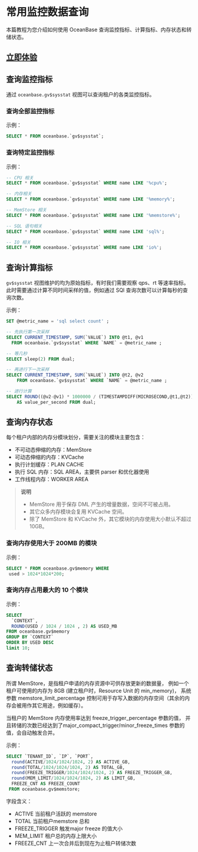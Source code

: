 # 常用监控数据查询

本篇教程为您介绍如何使用 OceanBase 查询监控指标、计算指标、内存状态和转储状态。

## [立即体验](https://play.oceanbase.com/#/gateway/eyJkYXRhIjp7InR1dG9yaWFsSWQiOiI2LmNvbW1vbi1tb25pdG9yaW5nLWRhdGEtcXVlcnkubWQvemgtQ04ifSwiYWN0aW9uIjoib3BlblR1dG9yaWFsIn0=)

## 查询监控指标

通过 `oceanbase.gv$sysstat` 视图可以查询租户的各类监控指标。

### 查询全部监控指标

示例：

```sql
SELECT * FROM oceanbase.`gv$sysstat`;
```

### 查询特定监控指标

示例：

```sql
-- CPU 相关
SELECT * FROM oceanbase.`gv$sysstat` WHERE name LIKE '%cpu%';

-- 内存相关
SELECT * FROM oceanbase.`gv$sysstat` WHERE name LIKE '%memory%';

-- MemStore 相关
SELECT * FROM oceanbase.`gv$sysstat` WHERE name LIKE '%memstore%';

-- SQL 语句相关
SELECT * FROM oceanbase.`gv$sysstat` WHERE name LIKE 'sql%';

-- IO 相关
SELECT * FROM oceanbase.`gv$sysstat` WHERE name LIKE 'io%';
```

## 查询计算指标

`gv$sysstat` 视图维护的均为原始指标，有时我们需要观察 qps、rt 等速率指标。
此时需要通过计算不同时间采样的值，例如通过 SQl 查询次数可以计算每秒的查询次数。

示例：

```sql
SET @metric_name = 'sql select count' ;

-- 先执行第一次采样
SELECT CURRENT_TIMESTAMP, SUM(`VALUE`) INTO @t1, @v1 
  FROM oceanbase.`gv$sysstat` WHERE `NAME` = @metric_name ;

-- 等几秒
SELECT sleep(2) FROM dual;

-- 再进行下一次采样
SELECT CURRENT_TIMESTAMP, SUM(`VALUE`) INTO @t2, @v2 
    FROM oceanbase.`gv$sysstat` WHERE `NAME` = @metric_name ;

-- 进行计算
SELECT ROUND((@v2-@v1) * 1000000 / (TIMESTAMPDIFF(MICROSECOND,@t1,@t2)), 0) 
    AS value_per_second FROM dual;
```

## 查询内存状态

每个租户内部的内存分模块划分，需要关注的模块主要包含：

* 不可动态伸缩的内存：MemStore
* 可动态伸缩的内存：KVCache
* 执行计划缓存：PLAN CACHE
* 执行 SQL 内存：SQL AREA，主要供 parser 和优化器使用
* 工作线程内存：WORKER AREA

> **说明**  
>
> * MemStore 用于保存 DML 产生的增量数据，空间不可被占用。
> * 其它众多内存模块会复用 KVCache 空间。
> * 除了 MemStore 和 KVCache 外，其它模块的内存使用大小默认不超过 10GB。

### 查询内存使用大于 200MB 的模块

示例：

```sql
SELECT * FROM oceanbase.gv$memory WHERE
 used > 1024*1024*200;
```

### 查询内存占用最大的 10 个模块

示例：

```sql
SELECT
  `CONTEXT`,
  ROUND(USED / 1024 / 1024 , 2) AS USED_MB
FROM oceanbase.gv$memory
GROUP BY `CONTEXT`
ORDER BY USED DESC 
limit 10;
```

## 查询转储状态

所谓 MemStore，是指租户申请的内存资源中可供存放更新的数据量， 例如一个租户可使用的内存为 8GB (建立租户时，Resource Unit 的 min_memory)， 系统参数 memstore_limit_percentage 控制可用于存写入数据的内存空间（其余的内存会被用作其它用途，例如缓存）。

当租户的 MemStore 内存使用率达到 freeze_trigger_percentage 参数的值， 并且转储的次数已经达到了major_compact_trigger/minor_freeze_times 参数的值，会自动触发合并。

示例：

```sql
SELECT `TENANT_ID`, `IP`, `PORT`,
  round(ACTIVE/1024/1024/1024, 2) AS ACTIVE_GB,
  round(TOTAL/1024/1024/1024, 2) AS TOTAL_GB,
  round(FREEZE_TRIGGER/1024/1024/1024, 2) AS FREEZE_TRIGGER_GB,
  round(MEM_LIMIT/1024/1024/1024, 2) AS LIMIT_GB,
  FREEZE_CNT AS FREEZE_COUNT
 FROM oceanbase.gv$memstore;
```

字段含义：

* ACTIVE 当前租户活跃的 memstore
* TOTAL 当前租户memstore 总和
* FREEZE_TRIGGER 触发major freeze 的值大小
* MEM_LIMIT 租户总的内存上限大小
* FREEZE_CNT 上一次合并后到现在为止租户转储次数
